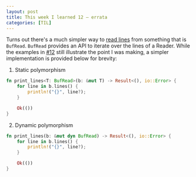 ```yaml
---
layout: post
title: This week I learned 12 — errata
categories: [TIL]
---
```


Turns out there's a much simpler way to [read
lines](https://doc.rust-lang.org/std/io/trait.BufRead.html#method.lines) from
something that is `BufRead`.  `BufRead` provides an API to iterate over the
lines of a Reader. While the examples in
[#12](https://blog.nickrtorres.com/til/2020/03/28/TIL-12.html) still illustrate
the point I was making, a simpler implementation is provided below for brevity:

1. Static polymorphism
```rust
fn print_lines<T: BufRead>(b: &mut T) -> Result<(), io::Error> {
    for line in b.lines() {
        println!("{}", line?);
    }

    Ok(())
}
```

2. Dynamic polymorphism
```rust
fn print_lines(b: &mut dyn BufRead) -> Result<(), io::Error> {
    for line in b.lines() {
        println!("{}", line?);
    }

    Ok(())
}
```
